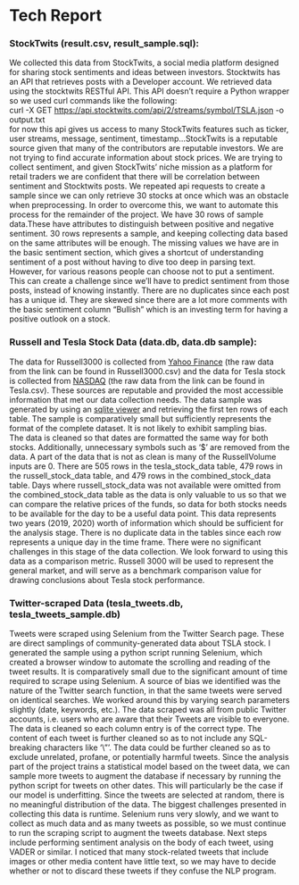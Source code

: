# Tech Report

### StockTwits (result.csv, result_sample.sql):
We collected this data from StockTwits, a social media platform designed for sharing stock sentiments and ideas between investors. Stocktwits has an API that retrieves posts with a Developer account. We retrieved data using the stocktwits RESTful API. This API doesn’t require a Python wrapper so we used curl commands like the following:  
curl -X GET https://api.stocktwits.com/api/2/streams/symbol/TSLA.json -o output.txt  
for now this api gives us access to many StockTwits features such as ticker, user streams, message, sentiment, timestamp...StockTwits is a reputable source given that many of the contributors are reputable investors. We are not trying to find accurate information about stock prices. We are trying to collect sentiment, and given StockTwits’ niche mission as a platform for retail traders we are confident that there will be correlation between sentiment and Stocktwits posts. We repeated api requests to create a sample since we can only retrieve 30 stocks at once which was an obstacle when preprocessing. In order to overcome this, we want to automate this process for the remainder of the project. We have 30 rows of sample data.These have attributes to distinguish between positive and negative sentiment. 30 rows represents a sample, and keeping collecting data based on the same attributes will be enough. The missing values we have are in the basic sentiment section, which gives a shortcut of understanding sentiment of a post without having to dive too deep in parsing text. However, for various reasons people can choose not to put a sentiment. This can create a challenge since we’ll have to predict sentiment from those posts, instead of knowing instantly. There are no duplicates since each post has a unique id. They are skewed since there are a lot more comments with the basic sentiment column “Bullish” which is an investing term for having a positive outlook on a stock.


### Russell and Tesla Stock Data (data.db, data.db sample):
The data for Russell3000 is collected from [Yahoo Finance](https://finance.yahoo.com/quote/%5ERUA/history/) (the raw data from the link can be found in Russell3000.csv) and the data for Tesla stock is collected from [NASDAQ](https://www.nasdaq.com/market-activity/stocks/tsla/historical) (the raw data from the link can be found in Tesla.csv). These sources are reputable and provided the most accessible information that met our data collection needs. 
The data sample was generated by using an [sqlite viewer](http://sqliteviewer.flowsoft7.com) and retrieving the first ten rows of each table. The sample is comparatively small but sufficiently represents the format of the complete dataset. It is not likely to exhibit sampling bias.  
The data is cleaned so that dates are formatted the same way for both stocks. Additionally, unnecessary symbols such as ‘$’ are removed from the data. A part of the data that is not as clean is many of the RussellVolume inputs are 0. 
There are 505 rows in the tesla_stock_data table, 479 rows in the russell_stock_data table, and 479 rows in the combined_stock_data table. Days where russell_stock_data was not available were omitted from the combined_stock_data table as the data is only valuable to us so that we can compare the relative prices of the funds, so data for both stocks needs to be available for the day to be a useful data point. This data represents two years (2019, 2020) worth of information which should be sufficient for the analysis stage. There is no duplicate data in the tables since each row represents a unique day in the time frame. 
There were no significant challenges in this stage of the data collection. We look forward to using this data as a comparison metric. Russell 3000 will be used to represent the general market, and will serve as a benchmark comparison value for drawing conclusions about Tesla stock performance.

### Twitter-scraped Data (tesla_tweets.db, tesla_tweets_sample.db)
Tweets were scraped using Selenium from the Twitter Search page. These are direct samplings of community-generated data about TSLA stock. I generated the sample using a python script running Selenium, which created a browser window to automate the scrolling and reading of the tweet results. It is comparatively small due to the significant amount of time required to scrape using Selenium. A source of bias we identified was the nature of the Twitter search function, in that the same tweets were served on identical searches. We worked around this by varying search parameters slightly (date, keywords, etc.). The data scraped was all from public Twitter accounts, i.e. users who are aware that their Tweets are visible to everyone. 
The data is cleaned so each column entry is of the correct type. The content of each tweet is further cleaned so as to not include any SQL-breaking characters like ‘\”’. The data could be further cleaned so as to exclude unrelated, profane, or potentially harmful tweets.
 Since the analysis part of the project trains a statistical model based on the tweet data, we can sample more tweets to augment the database if necessary by running the python script for tweets on other dates. This will particularly be the case if our model is underfitting. Since the tweets are selected at random, there is no meaningful distribution of the data. 
The biggest challenges presented in collecting this data is runtime. Selenium runs very slowly, and we want to collect as much data and as many tweets as possible, so we must continue to run the scraping script to augment the tweets database. Next steps include performing sentiment analysis on the body of each tweet, using VADER or similar. I noticed that many stock-related tweets that include images or other media content have little text, so we may have to decide whether or not to discard these tweets if they confuse the NLP program. 

